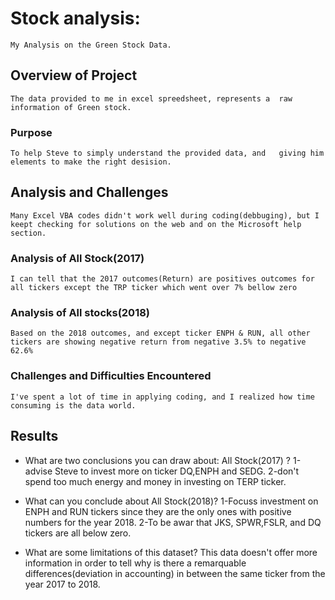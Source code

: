 # Stock analysis:
    My Analysis on the Green Stock Data.

## Overview of Project
	The data provided to me in excel spreedsheet, represents a 	raw information of Green stock. 

### Purpose
	To help Steve to simply understand the provided data, and 	giving him elements to make the right desision.
## Analysis and Challenges
	Many Excel VBA codes didn't work well during coding(debbuging), but I keept checking for solutions on the web and on the Microsoft help section.

### Analysis of All Stock(2017)
	I can tell that the 2017 outcomes(Return) are positives outcomes for all tickers except the TRP ticker which went over 7% bellow zero
### Analysis of All stocks(2018)
	Based on the 2018 outcomes, and except ticker ENPH & RUN, all other tickers are showing negative return from negative 3.5% to negative 62.6% 

### Challenges and Difficulties Encountered
	I've spent a lot of time in applying coding, and I realized how time consuming is the data world.

## Results

- What are two conclusions you can draw about: All Stock(2017) ? 
	1-advise Steve to invest more on ticker DQ,ENPH and SEDG.
	2-don't spend too much energy and money in investing on TERP ticker. 


- What can you conclude about All Stock(2018)?
	1-Focuss investment on ENPH and RUN tickers since they are the only ones with positive numbers for the year 2018.
	2-To be awar that JKS, SPWR,FSLR, and DQ tickers are all below zero.

- What are some limitations of this dataset?
	This data doesn't offer more information in order to tell why is there a remarquable differences(deviation in accounting) in between the same ticker from the year 2017 to 2018.


